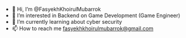 - 👋 Hi, I’m @FasyekhKhoirulMubarrok
- 👀 I’m interested in Backend on Game Development (Game Engineer)
- 🌱 I’m currently learning about cyber security
- 📫 How to reach me fasyekhkhoirulmubarrok@gmail.com

<!---
FasyekhKhoirulMubarrok/FasyekhKhoirulMubarrok is a ✨ special ✨ repository because its `README.md` (this file) appears on your GitHub profile.
You can click the Preview link to take a look at your changes.
--->

